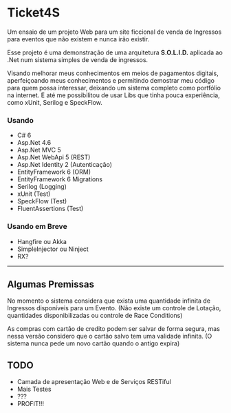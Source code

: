 # Ticket4S
Um ensaio de um projeto Web para um site ficcional de venda de Ingressos para eventos que não existem e nunca irão existir.


Esse projeto é uma demonstração de uma arquitetura **S.O.L.I.D.** aplicada ao .Net num sistema simples de venda de ingressos.
 
Visando melhorar meus conhecimentos em meios de pagamentos digitais, aperfeiçoando meus conhecimentos e permitindo demostrar meu código para quem possa interessar, deixando um sistema completo como portfólio na internet.
E até me possibilitou de usar Libs que tinha pouca experiência, como xUnit, Serilog e SpeckFlow.


### Usando ###
- C# 6
- Asp.Net 4.6
- Asp.Net MVC 5 
- Asp.Net WebApi 5 (REST)
- Asp.Net Identity 2 (Autenticação)
- EntityFramework 6 (ORM)
- EntityFramework 6 Migrations
- Serilog (Logging)
- xUnit (Test)
- SpeckFlow (Test)
- FluentAssertions (Test)

### Usando em Breve ###
- Hangfire ou Akka
- SimpleInjector ou Ninject
- RX?


---------

## Algumas Premissas ##
No momento o sistema considera que exista uma quantidade infinita de Ingressos disponíveis para um Evento. (Não existe um controle de Lotação, quantidades disponibilizadas ou controle de Race Conditions)

As compras com cartão de credito podem ser salvar de forma segura, mas nessa versão considero que o cartão salvo tem uma validade infinita. (O sistema nunca pede um novo cartão quando o antigo expira)


## TODO ##
- Camada de apresentação Web e de Serviços RESTiful
- Mais Testes
- ???
- PROFIT!!!
